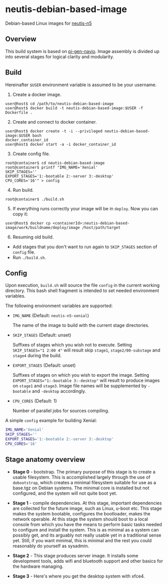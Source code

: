 # neutis-debian-based-image

Debian-based Linux images for [neutis-n5](https://neutis.io/)

## Overview
This build system is based on [pi-gen-navio](https://github.com/emlid/pi-gen-navio). Image assembly is divided up into several stages for logical clarity and modularity.

## Build
Hereinafter `$USER` environment variable is assumed to be your username.

1) Create a docker image.
```
user@host$ cd /path/to/neutis-debian-based-image
user@host$ docker build -t neutis-debian-based-image:$USER -f Dockerfile .
```
2) Create and connect to docker container.
```
user@host$ docker create -t -i --privileged neutis-debian-based-image:$USER bash
docker_container_id
user@host$ docker start -a -i docker_container_id
```
3) Create config file.
```
root@container$ cd neutis-debian-based-image
root@container$ printf "IMG_NAME='Xenial'
SKIP_STAGES=''
EXPORT_STAGES='1:-bootable 2:-server 3:-desktop'
CPU_CORES='16'" > config
```
4) Run build.
```
root@container$ ./build.sh
```
5) If everything runs correctly your image will be in `deploy`. Now you can copy it:
```
user@host$ docker cp <containerId>:neutis-debian-based-image/work/buildname/deploy/image /host/path/target
```
6) Resuming old build.
- Add stages that you don't want to run again to `SKIP_STAGES` section of `config` file.
- Run `./build.sh`.

## Config

Upon execution, `build.sh` will source the file `config` in the current
working directory.  This bash shell fragment is intended to set needed
environment variables.

The following environment variables are supported:

 * `IMG_NAME` (Default: `neutis-n5-xenial`)

   The name of the image to build with the current stage directories.

* `SKIP_STAGES`  (Default: unset)

   Suffixes of stages which you wish not to execute. Setting
   `SKIP_STAGES="1 2:00 4"` will result skip `stage1`, `stage2/00-substage`
   and `stage4` during the build.

* `EXPORT_STAGES`  (Default: unset)

   Suffixes of stages on which you wish to export the image. Setting
   `EXPORT_STAGES="1:-bootable 3:-desktop"` will result to produce
   images on `stage1` and `stage3`. Image file names will
   be supplemented by `-bootable` and `-desktop` accordingly.

* `CPU_CORES` (Default: 1)

   Number of parallel jobs for sources compiling.


A simple `config` example for building Xenial:

```bash
IMG_NAME='Xenial'
SKIP_STAGES=''
EXPORT_STAGES='1:-bootable 2:-server 3:-desktop'
CPU_CORES='16'
```

## Stage anatomy overview
 - **Stage 0** - bootstrap.  The primary purpose of this stage is to create a
   usable filesystem.  This is accomplished largely through the use of
   `debootstrap`, which creates a minimal filesystem suitable for use as a
   base.tgz on Debian systems. The minimal core is installed but not configured,
   and the system will not quite boot yet.

 - **Stage 1** - compile dependencies. At this stage, important dependencies are
   collected for the future image, such as Linux, u-boot etc.
   This stage makes the system bootable, configures the bootloader, makes
   the network operable. At this stage the system should boot to a local
   console from which you have the means to perform basic tasks needed to
   configure and install the system.
   This is as minimal as a system can possibly get, and its arguably not
   really usable yet in a traditional sense yet.  Still, if you want minimal,
   this is minimal and the rest you could reasonably do yourself as sysadmin.

 - **Stage 2** - This stage produces server image. It installs
   some development tools, adds wifi and bluetooth support and other basics for
   the hardware managing.

 - **Stage 3** - Here's where you get the desktop system with xfce4.

